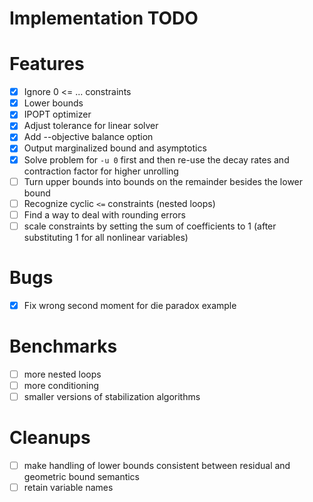 # Implementation TODO

Features
===========

- [x] Ignore 0 <= ... constraints
- [x] Lower bounds
- [x] IPOPT optimizer
- [x] Adjust tolerance for linear solver
- [x] Add --objective balance option
- [x] Output marginalized bound and asymptotics
- [x] Solve problem for `-u 0` first and then re-use the decay rates and contraction factor for higher unrolling
- [ ] Turn upper bounds into bounds on the remainder besides the lower bound
- [ ] Recognize cyclic `<=` constraints (nested loops)
- [ ] Find a way to deal with rounding errors
- [ ] scale constraints by setting the sum of coefficients to 1 (after substituting 1 for all nonlinear variables)

Bugs
====
- [x] Fix wrong second moment for die paradox example

Benchmarks
==========
- [ ] more nested loops
- [ ] more conditioning
- [ ] smaller versions of stabilization algorithms

Cleanups
========

- [ ] make handling of lower bounds consistent between residual and geometric bound semantics
- [ ] retain variable names
